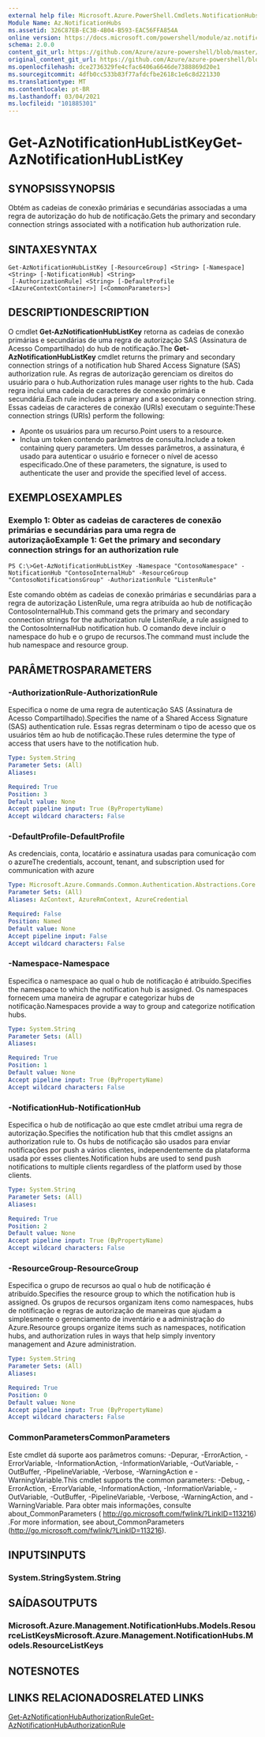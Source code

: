 ```yaml
---
external help file: Microsoft.Azure.PowerShell.Cmdlets.NotificationHubs.dll-Help.xml
Module Name: Az.NotificationHubs
ms.assetid: 326C87EB-EC3B-4B04-B593-EAC56FFA854A
online version: https://docs.microsoft.com/powershell/module/az.notificationhubs/get-aznotificationhublistkey
schema: 2.0.0
content_git_url: https://github.com/Azure/azure-powershell/blob/master/src/NotificationHubs/NotificationHubs/help/Get-AzNotificationHubListKey.md
original_content_git_url: https://github.com/Azure/azure-powershell/blob/master/src/NotificationHubs/NotificationHubs/help/Get-AzNotificationHubListKey.md
ms.openlocfilehash: dce2736329fe4cfac6406a6646de7388869d20e1
ms.sourcegitcommit: 4dfb0cc533b83f77afdcfbe2618c1e6c8d221330
ms.translationtype: MT
ms.contentlocale: pt-BR
ms.lasthandoff: 03/04/2021
ms.locfileid: "101885301"
---
```

# <span data-ttu-id="c0f71-101">Get-AzNotificationHubListKey</span><span class="sxs-lookup"><span data-stu-id="c0f71-101">Get-AzNotificationHubListKey</span></span>

## <span data-ttu-id="c0f71-102">SYNOPSIS</span><span class="sxs-lookup"><span data-stu-id="c0f71-102">SYNOPSIS</span></span>
<span data-ttu-id="c0f71-103">Obtém as cadeias de conexão primárias e secundárias associadas a uma regra de autorização do hub de notificação.</span><span class="sxs-lookup"><span data-stu-id="c0f71-103">Gets the primary and secondary connection strings associated with a notification hub authorization rule.</span></span>

## <span data-ttu-id="c0f71-104">SINTAXE</span><span class="sxs-lookup"><span data-stu-id="c0f71-104">SYNTAX</span></span>

```
Get-AzNotificationHubListKey [-ResourceGroup] <String> [-Namespace] <String> [-NotificationHub] <String>
 [-AuthorizationRule] <String> [-DefaultProfile <IAzureContextContainer>] [<CommonParameters>]
```

## <span data-ttu-id="c0f71-105">DESCRIPTION</span><span class="sxs-lookup"><span data-stu-id="c0f71-105">DESCRIPTION</span></span>
<span data-ttu-id="c0f71-106">O cmdlet **Get-AzNotificationHubListKey** retorna as cadeias de conexão primárias e secundárias de uma regra de autorização SAS (Assinatura de Acesso Compartilhado) do hub de notificação.</span><span class="sxs-lookup"><span data-stu-id="c0f71-106">The **Get-AzNotificationHubListKey** cmdlet returns the primary and secondary connection strings of a notification hub Shared Access Signature (SAS) authorization rule.</span></span>
<span data-ttu-id="c0f71-107">As regras de autorização gerenciam os direitos do usuário para o hub.</span><span class="sxs-lookup"><span data-stu-id="c0f71-107">Authorization rules manage user rights to the hub.</span></span>
<span data-ttu-id="c0f71-108">Cada regra inclui uma cadeia de caracteres de conexão primária e secundária.</span><span class="sxs-lookup"><span data-stu-id="c0f71-108">Each rule includes a primary and a secondary connection string.</span></span>
<span data-ttu-id="c0f71-109">Essas cadeias de caracteres de conexão (URIs) executam o seguinte:</span><span class="sxs-lookup"><span data-stu-id="c0f71-109">These connection strings (URIs) perform the following:</span></span>
- <span data-ttu-id="c0f71-110">Aponte os usuários para um recurso.</span><span class="sxs-lookup"><span data-stu-id="c0f71-110">Point users to a resource.</span></span>
- <span data-ttu-id="c0f71-111">Inclua um token contendo parâmetros de consulta.</span><span class="sxs-lookup"><span data-stu-id="c0f71-111">Include a token containing query parameters.</span></span>
<span data-ttu-id="c0f71-112">Um desses parâmetros, a assinatura, é usado para autenticar o usuário e fornecer o nível de acesso especificado.</span><span class="sxs-lookup"><span data-stu-id="c0f71-112">One of these parameters, the signature, is used to authenticate the user and provide the specified level of access.</span></span>

## <span data-ttu-id="c0f71-113">EXEMPLOS</span><span class="sxs-lookup"><span data-stu-id="c0f71-113">EXAMPLES</span></span>

### <span data-ttu-id="c0f71-114">Exemplo 1: Obter as cadeias de caracteres de conexão primárias e secundárias para uma regra de autorização</span><span class="sxs-lookup"><span data-stu-id="c0f71-114">Example 1: Get the primary and secondary connection strings for an authorization rule</span></span>
```
PS C:\>Get-AzNotificationHubListKey -Namespace "ContosoNamespace" -NotificationHub "ContosoInternalHub" -ResourceGroup "ContosoNotificationsGroup" -AuthorizationRule "ListenRule"
```

<span data-ttu-id="c0f71-115">Este comando obtém as cadeias de conexão primárias e secundárias para a regra de autorização ListenRule, uma regra atribuída ao hub de notificação ContosoInternalHub.</span><span class="sxs-lookup"><span data-stu-id="c0f71-115">This command gets the primary and secondary connection strings for the authorization rule ListenRule, a rule assigned to the ContosoInternalHub notification hub.</span></span>
<span data-ttu-id="c0f71-116">O comando deve incluir o namespace do hub e o grupo de recursos.</span><span class="sxs-lookup"><span data-stu-id="c0f71-116">The command must include the hub namespace and resource group.</span></span>

## <span data-ttu-id="c0f71-117">PARÂMETROS</span><span class="sxs-lookup"><span data-stu-id="c0f71-117">PARAMETERS</span></span>

### <span data-ttu-id="c0f71-118">-AuthorizationRule</span><span class="sxs-lookup"><span data-stu-id="c0f71-118">-AuthorizationRule</span></span>
<span data-ttu-id="c0f71-119">Especifica o nome de uma regra de autenticação SAS (Assinatura de Acesso Compartilhado).</span><span class="sxs-lookup"><span data-stu-id="c0f71-119">Specifies the name of a Shared Access Signature (SAS) authentication rule.</span></span>
<span data-ttu-id="c0f71-120">Essas regras determinam o tipo de acesso que os usuários têm ao hub de notificação.</span><span class="sxs-lookup"><span data-stu-id="c0f71-120">These rules determine the type of access that users have to the notification hub.</span></span>

```yaml
Type: System.String
Parameter Sets: (All)
Aliases:

Required: True
Position: 3
Default value: None
Accept pipeline input: True (ByPropertyName)
Accept wildcard characters: False
```

### <span data-ttu-id="c0f71-121">-DefaultProfile</span><span class="sxs-lookup"><span data-stu-id="c0f71-121">-DefaultProfile</span></span>
<span data-ttu-id="c0f71-122">As credenciais, conta, locatário e assinatura usadas para comunicação com o azure</span><span class="sxs-lookup"><span data-stu-id="c0f71-122">The credentials, account, tenant, and subscription used for communication with azure</span></span>

```yaml
Type: Microsoft.Azure.Commands.Common.Authentication.Abstractions.Core.IAzureContextContainer
Parameter Sets: (All)
Aliases: AzContext, AzureRmContext, AzureCredential

Required: False
Position: Named
Default value: None
Accept pipeline input: False
Accept wildcard characters: False
```

### <span data-ttu-id="c0f71-123">-Namespace</span><span class="sxs-lookup"><span data-stu-id="c0f71-123">-Namespace</span></span>
<span data-ttu-id="c0f71-124">Especifica o namespace ao qual o hub de notificação é atribuído.</span><span class="sxs-lookup"><span data-stu-id="c0f71-124">Specifies the namespace to which the notification hub is assigned.</span></span>
<span data-ttu-id="c0f71-125">Os namespaces fornecem uma maneira de agrupar e categorizar hubs de notificação.</span><span class="sxs-lookup"><span data-stu-id="c0f71-125">Namespaces provide a way to group and categorize notification hubs.</span></span>

```yaml
Type: System.String
Parameter Sets: (All)
Aliases:

Required: True
Position: 1
Default value: None
Accept pipeline input: True (ByPropertyName)
Accept wildcard characters: False
```

### <span data-ttu-id="c0f71-126">-NotificationHub</span><span class="sxs-lookup"><span data-stu-id="c0f71-126">-NotificationHub</span></span>
<span data-ttu-id="c0f71-127">Especifica o hub de notificação ao que este cmdlet atribui uma regra de autorização.</span><span class="sxs-lookup"><span data-stu-id="c0f71-127">Specifies the notification hub that this cmdlet assigns an authorization rule to.</span></span>
<span data-ttu-id="c0f71-128">Os hubs de notificação são usados para enviar notificações por push a vários clientes, independentemente da plataforma usada por esses clientes.</span><span class="sxs-lookup"><span data-stu-id="c0f71-128">Notification hubs are used to send push notifications to multiple clients regardless of the platform used by those clients.</span></span>

```yaml
Type: System.String
Parameter Sets: (All)
Aliases:

Required: True
Position: 2
Default value: None
Accept pipeline input: True (ByPropertyName)
Accept wildcard characters: False
```

### <span data-ttu-id="c0f71-129">-ResourceGroup</span><span class="sxs-lookup"><span data-stu-id="c0f71-129">-ResourceGroup</span></span>
<span data-ttu-id="c0f71-130">Especifica o grupo de recursos ao qual o hub de notificação é atribuído.</span><span class="sxs-lookup"><span data-stu-id="c0f71-130">Specifies the resource group to which the notification hub is assigned.</span></span>
<span data-ttu-id="c0f71-131">Os grupos de recursos organizam itens como namespaces, hubs de notificação e regras de autorização de maneiras que ajudam a simplesmente o gerenciamento de inventário e a administração do Azure.</span><span class="sxs-lookup"><span data-stu-id="c0f71-131">Resource groups organize items such as namespaces, notification hubs, and authorization rules in ways that help simply inventory management and Azure administration.</span></span>

```yaml
Type: System.String
Parameter Sets: (All)
Aliases:

Required: True
Position: 0
Default value: None
Accept pipeline input: True (ByPropertyName)
Accept wildcard characters: False
```

### <span data-ttu-id="c0f71-132">CommonParameters</span><span class="sxs-lookup"><span data-stu-id="c0f71-132">CommonParameters</span></span>
<span data-ttu-id="c0f71-133">Este cmdlet dá suporte aos parâmetros comuns: -Depurar, -ErrorAction, -ErrorVariable, -InformationAction, -InformationVariable, -OutVariable, -OutBuffer, -PipelineVariable, -Verbose, -WarningAction e -WarningVariable.</span><span class="sxs-lookup"><span data-stu-id="c0f71-133">This cmdlet supports the common parameters: -Debug, -ErrorAction, -ErrorVariable, -InformationAction, -InformationVariable, -OutVariable, -OutBuffer, -PipelineVariable, -Verbose, -WarningAction, and -WarningVariable.</span></span> <span data-ttu-id="c0f71-134">Para obter mais informações, consulte about_CommonParameters ( http://go.microsoft.com/fwlink/?LinkID=113216) .</span><span class="sxs-lookup"><span data-stu-id="c0f71-134">For more information, see about_CommonParameters (http://go.microsoft.com/fwlink/?LinkID=113216).</span></span>

## <span data-ttu-id="c0f71-135">INPUTS</span><span class="sxs-lookup"><span data-stu-id="c0f71-135">INPUTS</span></span>

### <span data-ttu-id="c0f71-136">System.String</span><span class="sxs-lookup"><span data-stu-id="c0f71-136">System.String</span></span>

## <span data-ttu-id="c0f71-137">SAÍDAS</span><span class="sxs-lookup"><span data-stu-id="c0f71-137">OUTPUTS</span></span>

### <span data-ttu-id="c0f71-138">Microsoft.Azure.Management.NotificationHubs.Models.ResourceListKeys</span><span class="sxs-lookup"><span data-stu-id="c0f71-138">Microsoft.Azure.Management.NotificationHubs.Models.ResourceListKeys</span></span>

## <span data-ttu-id="c0f71-139">NOTES</span><span class="sxs-lookup"><span data-stu-id="c0f71-139">NOTES</span></span>

## <span data-ttu-id="c0f71-140">LINKS RELACIONADOS</span><span class="sxs-lookup"><span data-stu-id="c0f71-140">RELATED LINKS</span></span>

[<span data-ttu-id="c0f71-141">Get-AzNotificationHubAuthorizationRule</span><span class="sxs-lookup"><span data-stu-id="c0f71-141">Get-AzNotificationHubAuthorizationRule</span></span>](./Get-AzNotificationHubAuthorizationRule.md)


